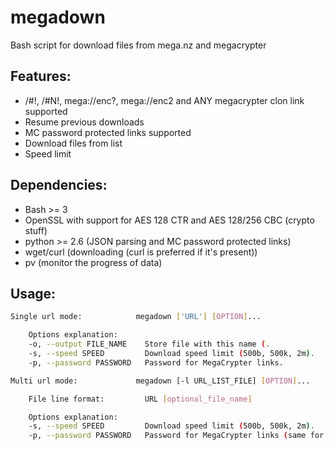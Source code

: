 # megadown

Bash script for download files from mega.nz and megacrypter

## Features:

 * /#!, /#N!, mega://enc?, mega://enc2 and ANY megacrypter clon link supported
 * Resume previous downloads
 * MC password protected links supported
 * Download files from list
 * Speed limit

## Dependencies:

 * Bash >= 3
 * OpenSSL with support for AES 128 CTR and AES 128/256 CBC (crypto stuff)
 * python >= 2.6 (JSON parsing and MC password protected links)
 * wget/curl (downloading (curl is preferred if it's present))
 * pv (monitor the progress of data)

## Usage:

```bash
Single url mode:            megadown ['URL'] [OPTION]...

	Options explanation:
	-o,	--output FILE_NAME    Store file with this name (.
	-s,	--speed SPEED         Download speed limit (500b, 500k, 2m).
	-p,	--password PASSWORD   Password for MegaCrypter links.

Multi url mode:             megadown [-l URL_LIST_FILE] [OPTION]...

	File line format:         URL [optional_file_name]

	Options explanation:
	-s,	--speed SPEED         Download speed limit (500b, 500k, 2m).
	-p,	--password PASSWORD   Password for MegaCrypter links (same for every link in a list).

```
